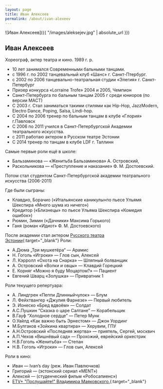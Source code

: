 ```yaml
---
layout: page
title: Иван Алексеев 
permalink: /about/ivan-alexeev
---
```


![Иван Алексеев]({{ "/images/aleksejev.jpg" | absolute_url }})

## Иван Алексеев 
Хореограф, актер театра и кино. 1989 г. р.

- 10 лет занимался Современными бальными танцами.
- с 1996 г. по 2002 танцевальный клуб «Шанс» г. Санкт-Птербург.
- с 2002 по 2006  танцевально-театральная студии «Элегия» г. Санкт-Петербург
- Призер конкурса «Lorraine Trofe» 2004 и 2005, Чемпион
- Санкт-Петербурга по бальным танцам 2005 г среди юниоров (по версии МАСТ)
- С 2003 г. Стал заниматься такими стилями как Hip-Hop, JazzModern, Electro Dance, Poping, Salsa, Lindi-hop.
- С 2004 по 2006 тренер по бальным танцам в клубе «Глория» г.Павловск
- C 2006 по 2011 учился в Санкт-Петербургской Академии театрального искусства.
- с 2011 работаю актером в Русском театре Эстонии
- С 2014 тренер по танцам в клубе LDF г. Таллинн


Самые первые роли ещё в школе:
- Бальзаминова — «Женитьба Бальзаминова» А. Островский,
- Раскольникова — «Преступление и наказание» Ф. М. Достоевский.

Потом стал студентом Санкт-Петербургской академии театрального искусства (2006-2011)

Где были сыграны:

- Клавдио, Борачио («Итальянские каникулы»по пьесе Ульямя Шекспира «Много шума из ничего»)
- Кредитор («Близнецы» по пьесе Ульяма Шекспира «Комедия ошибок»)
- Рюмин, Зимин («Дачники» Максима Горького)
- Ганя (роман «Идиот» Ф. М. Достоевского)

После академии стал актером [Русского театра Эстонии](https://veneteater.ee/?people=иван-алексеев){:target="_blank"}
Роли:

- А.Дюма „Три мушкетёра“ — Арамис
- Н. Гоголь «Игроки» — Глов сын, Алексей
- Л. Кэрролл «Охота на Снарка» — Шляпный болванщик
- А. Островский «Волки и овцы» — Клавдий Горецкий
- Е. Корняг «Можно я буду Моцартом?» — Пациент
- Евгений Шварц «Золушка» — Привратник 1


Роли текущего репертуара:

- А. Линдгрен «Пеппи Длинныйчулок» — Блум
- Л. Фейхтвангер «Джулия Фарнезе» — Первый любитель
- Э. Ионеско «Бред вдвоём» — Солдат
- А.С.Пушкин “Сказка о царе Салтане” — Корабельщик
- В.Гауф “Холодное сердце” — Петер Мунк
- О.Уайлд «Как важно быть Эрнестом» — Джон Уординг
- М.Булгаков «Зойкина квартира» — Херувим, ГПУ
- А.Н.Островский «Последняя жертва» — приятель, Сергей, москвич
- А.П.Чехов «Вишнёвый сад» — Прохожий, еврейский оркестрик
- Н.В.Гоголь  «Женитьба» — Степан
- Н.В. Гоголь «Игроки» — Глов сын, Алексей


Роли в кино:

- Иван — Ivan’s day (реж. Иван Павлючков)
- Григорий — (эстонский сериал «MENT»)
- Алексей — (студенческий фильм «Робосапиенс»)
- [ETV+ "Послушайте!" Владимира Маяковского.](https://etvpluss.err.ee/v/kultuur/my_world/videod/1ac03350-aba8-41b8-bb12-9db26ae862c1/my-world-akter-ivan-alekseev){:target="_blank"}